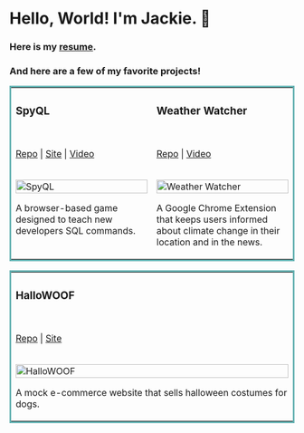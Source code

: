 # Hello, World! I'm Jackie. 💁

### Here is my [resume](https://jackiefeit94.github.io/Resume/).

### And here are a few of my favorite projects!


<table bordercolor="#66b2b2">
  <tr>
   <td width="50%" valign="top">
      <h3>SpyQL</h3>
        <br />
        <p><a href="https://github.com/jackiefeit94/SpyQL">Repo</a> | <a href="https://spyql.herokuapp.com//">Site</a> | <a href="https://www.youtube.com/watch?v=F86QpHcykgQ//">Video</a></p>
        <br />
        <a href="https://spyql.herokuapp.com/">
            <img src="https://media.giphy.com/media/H0XE7IdvG7BJdY8aTD/giphy.gif" width="100%" alt="SpyQL"/>
        </a>
        <p valign="bottom">A browser-based game designed to teach new developers SQL commands.</p>
</td>
<td width="50%" valign="top">
      <h3>Weather Watcher</h3>
        <br />
        <p><a href="https://github.com/Jackie-Sydney-Betsy/weather-chrome-extension">Repo</a> | <a href="https://www.youtube.com/watch?v=36AS_etm0JM&feature=youtu.be">Video</a></p>
        <br />
        <a href="https://www.youtube.com/watch?v=36AS_etm0JM&feature=youtu.b">
            <img src="https://media.giphy.com/media/WD7GdVKKhRDdrfFjaR/giphy.gif" width="100%" height="89%" alt="Weather Watcher"/>
        </a>
        <p>A Google Chrome Extension that keeps users informed about climate change in their location and in the news.</p>
    </td>
</tr>

  
  

<table bordercolor="#66b2b2">
   <tr>
      <td width="100%" valign="top">
      <h3>HalloWOOF</h3>
        <br />
        <p><a href="https://github.com/Grace-Shopper-BG-JL-AV/grace-shopper">Repo</a> | <a href="https://hallowoof.herokuapp.com/">Site</a></p>
        <br />
          <a href="https://hallowoof.herokuapp.com/">
            <img src="https://media.giphy.com/media/radHakjt8ESYU1Bkaa/giphy.gif" width="100%" alt="HalloWOOF"/>
          </a>
        <p>A mock e-commerce website that sells halloween costumes for dogs.</p>
    </td>
  </tr>
  </table>



<!--
**jackiefeit94/jackiefeit94** is a ✨ _special_ ✨ repository because its `README.md` (this file) appears on your GitHub profile.



